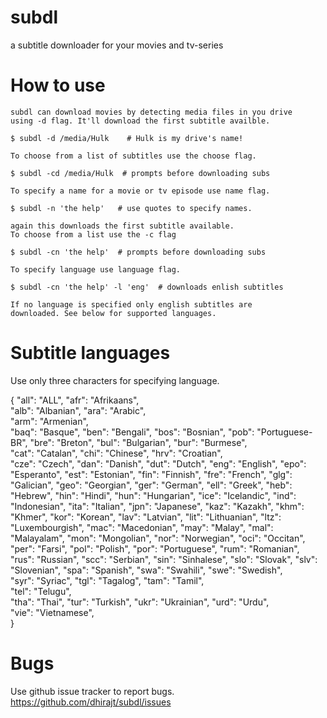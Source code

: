 subdl
=====

a subtitle downloader for your movies and tv-series


How to use
==========

	subdl can download movies by detecting media files in you drive
	using -d flag. It'll download the first subtitle availble.

	$ subdl -d /media/Hulk    # Hulk is my drive's name!

	To choose from a list of subtitles use the choose flag.

	$ subdl -cd /media/Hulk  # prompts before downloading subs

	To specify a name for a movie or tv episode use name flag.

	$ subdl -n 'the help'   # use quotes to specify names.

	again this downloads the first subtitle available.
	To choose from a list use the -c flag

	$ subdl -cn 'the help'  # prompts before downloading subs

	To specify language use language flag.

	$ subdl -cn 'the help' -l 'eng'  # downloads enlish subtitles

	If no language is specified only english subtitles are
	downloaded. See below for supported languages.

Subtitle languages
==================

Use only three characters for specifying language.

{
    	"all": "ALL",
        "afr": "Afrikaans",     
        "alb": "Albanian",
        "ara": "Arabic",            
        "arm": "Armenian",      
        "baq": "Basque",
        "ben": "Bengali",
        "bos": "Bosnian",
        "pob": "Portuguese-BR",
        "bre": "Breton",
        "bul": "Bulgarian",
        "bur": "Burmese",            
        "cat": "Catalan",
        "chi": "Chinese",
        "hrv": "Croatian",          
        "cze": "Czech",
        "dan": "Danish",
        "dut": "Dutch",
        "eng": "English",
        "epo": "Esperanto",
        "est": "Estonian",
        "fin": "Finnish",
        "fre": "French",
        "glg": "Galician",
        "geo": "Georgian",
        "ger": "German",
        "ell": "Greek",
        "heb": "Hebrew",
        "hin": "Hindi",
        "hun": "Hungarian",
        "ice": "Icelandic",
        "ind": "Indonesian",
        "ita": "Italian",
        "jpn": "Japanese",
        "kaz": "Kazakh",
        "khm": "Khmer",
        "kor": "Korean",
        "lav": "Latvian",
        "lit": "Lithuanian",
        "ltz": "Luxembourgish",
        "mac": "Macedonian",
        "may": "Malay",
        "mal": "Malayalam",
        "mon": "Mongolian",
        "nor": "Norwegian",
        "oci": "Occitan",
        "per": "Farsi",
        "pol": "Polish",
        "por": "Portuguese",
        "rum": "Romanian",
        "rus": "Russian",
        "scc": "Serbian",
        "sin": "Sinhalese",
        "slo": "Slovak",
        "slv": "Slovenian",
        "spa": "Spanish",
        "swa": "Swahili",
        "swe": "Swedish",            
        "syr": "Syriac",
        "tgl": "Tagalog",
        "tam": "Tamil",         
        "tel": "Telugu",            
        "tha": "Thai",
        "tur": "Turkish",
        "ukr": "Ukrainian",
        "urd": "Urdu",           
        "vie": "Vietnamese",     
}

Bugs
====

Use github issue tracker to report bugs.
https://github.com/dhirajt/subdl/issues